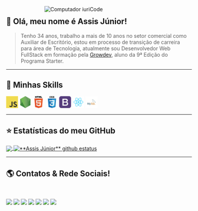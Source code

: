 <img src="https://raw.githubusercontent.com/MicaelliMedeiros/micaellimedeiros/master/image/computer-illustration.png" min-width="400px" max-width="400px" width="400px" align="right" alt="Computador iuriCode">

## 🤔 Olá, meu nome é <strong>Assis Júnior!</strong>

> Tenho 34 anos, trabalho a mais de 10 anos no setor comercial como Auxiliar de Escritório, estou em processo de transição de carreira para área de Tecnologia, atualmente sou Desenvolvedor Web FullStack em formação pela <a href="https://www.growdev.com.br" target="_blank">Growdev</a>, aluno da 9ª Edição do Programa Starter.<br>
<!-- 🔭 Escreva algum projeto que você desenvolveu ou que atualmente esteja trabalhando nele.

💬 Escreva uma mensagem para que as pessoas entrem em contato com você, ou te faça perguntas. -->

----

## 🚀 Minhas Skills

<code><img height="32" src="https://raw.githubusercontent.com/github/explore/80688e429a7d4ef2fca1e82350fe8e3517d3494d/topics/javascript/javascript.png" alt="Javascript"/></code>
<code><img height="32" src="https://raw.githubusercontent.com/github/explore/80688e429a7d4ef2fca1e82350fe8e3517d3494d/topics/nodejs/nodejs.png" alt="Nodejs"/></code>
<code><img height="32" src="https://raw.githubusercontent.com/github/explore/80688e429a7d4ef2fca1e82350fe8e3517d3494d/topics/html/html.png" alt="HTML5"/></code>
<code><img height="32" src="https://raw.githubusercontent.com/github/explore/80688e429a7d4ef2fca1e82350fe8e3517d3494d/topics/css/css.png" alt="CSS"/></code>
<code><img height="32" src="https://raw.githubusercontent.com/github/explore/80688e429a7d4ef2fca1e82350fe8e3517d3494d/topics/bootstrap/bootstrap.png" alt="Bootstrap"/></code>
<code><img height="32" src="https://raw.githubusercontent.com/github/explore/80688e429a7d4ef2fca1e82350fe8e3517d3494d/topics/react/react.png" alt="React"/></code>
<code><img height="32" src="https://raw.githubusercontent.com/github/explore/80688e429a7d4ef2fca1e82350fe8e3517d3494d/topics/mysql/mysql.png" alt="MySQL"/></code>
</code><br>

---

## ⭐ Estatísticas do meu GitHub

<a href="https://github.com/Gurupreet">
  <img align="center" src="https://github-readme-stats.vercel.app/api/top-langs/?username=assferj&theme=dracula&hide_langs_below=1" />
</a>

<a href="https://github.com/Gurupreet">
 <img align="center" src="https://github-readme-stats.vercel.app/api?username=assferj&show_icons=true&theme=dracula&line_height=27" alt="**Assis Júnior** github estatus"/>
</a><br>

---

## 🌎 Contatos & Rede Sociais!

<br>

<a href="https://www.linkedin.com/in/assis-junior-7b092a107/" target="_blank"><img src="https://img.shields.io/badge/LinkedIn-0077B5?style=for-the-badge&logo=linkedin&logoColor=white" /></a>
<a href="" target="_blank"><img src="https://img.shields.io/badge/GitHub-100000?style=for-the-badge&logo=github&logoColor=white" /></a>
<a href="https://www.instagram.com/assisjuniorwm/" target="_blank"><img src="https://img.shields.io/badge/Instagram-E4405F?style=for-the-badge&logo=instagram&logoColor=white" /></a>
<a href="https://wa.me/5588997856905" target="_blank"><img src="https://img.shields.io/badge/WhatsApp-25D366?style=for-the-badge&logo=whatsapp&logoColor=white" /></a>
<a href="https://t.me/assisjuniorwm" target="_blank"><img src="https://img.shields.io/badge/Telegram-2CA5E0?style=for-the-badge&logo=telegram&logoColor=white" /></a>
<a href="mailto:assisjuniorcam@gmail.com" target="_blank"><img src="https://img.shields.io/badge/Gmail-D14836?style=for-the-badge&logo=gmail&logoColor=white" /></a>
<a href="https://www.assisjuniorwm.com.br" target="_blank"><img src="https://img.shields.io/badge/WordPress-006E93?style=for-the-badge&logo=wordpress&logoColor=white" /></a>
